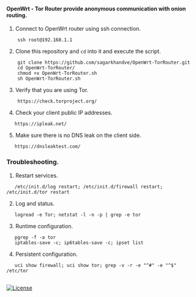 #### OpenWrt - Tor Router provide anonymous communication with onion routing.
1. Connect to OpenWrt router using ssh connection.
```shell
    ssh root@192.168.1.1
```
2. Clone this repository and `cd` into it and execute the script.
```shell
    git clone https://github.com/sagarkhandve/OpenWrt-TorRouter.git
    cd OpenWrt-TorRouter/
    chmod +x OpenWrt-TorRouter.sh
    sh OpenWrt-TorRouter.sh
 ```
3. Verify that you are using Tor.
```shell
    https://check.torproject.org/
```
4. Check your client public IP addresses.
```shell
   https://ipleak.net/
```
5. Make sure there is no DNS leak on the client side.
```shell
   https://dnsleaktest.com/
```
### Troubleshooting.    
1. Restart services.
```shell
   /etc/init.d/log restart; /etc/init.d/firewall restart; /etc/init.d/tor restart
```
2. Log and status.
```shell
   logread -e Tor; netstat -l -n -p | grep -e tor
```
3. Runtime configuration.
```shell
   pgrep -f -a tor
   iptables-save -c; ip6tables-save -c; ipset list
```
4. Persistent configuration.
```shell
   uci show firewall; uci show tor; grep -v -r -e "^#" -e "^$" /etc/tor
```
## 
[![License](https://img.shields.io/badge/License-MIT-blue)](#license "Go to license section")
